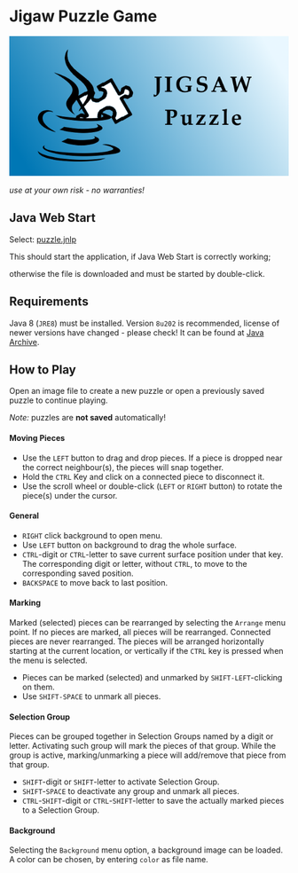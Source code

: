 # Jigaw Puzzle Game

![splash](splash.png)

*use at your own risk - no warranties!*



## Java Web Start

Select:   [puzzle.jnlp](puzzle.jnlp) 

This should start the application, if Java Web Start is correctly working;

otherwise the file is downloaded and must be started by double-click.



## Requirements

Java 8 (`JRE8`) must be installed. Version `8u202` is recommended, license of newer versions have changed - please check! It can be found at [Java Archive](https://www.oracle.com/java/technologies/javase/javase8-archive-downloads.html).



## How to Play

Open an image file to create a new puzzle
or
open a previously saved puzzle to continue playing.

*Note:* puzzles are **not saved** automatically!

#### Moving Pieces

* Use the `LEFT` button to drag and drop pieces. 
  If a piece is dropped near the correct neighbour(s), the pieces will snap together.
* Hold the `CTRL` Key and click on a connected piece to disconnect it.
* Use the scroll wheel or double-click (`LEFT` or `RIGHT` button) to rotate the piece(s) under the cursor.

#### General

* `RIGHT` click background to open menu.
* Use `LEFT` button on background to drag the whole surface.
* `CTRL`-digit or `CTRL`-letter to save current surface position under that key. 
  The corresponding digit or letter, without `CTRL`, to move to the corresponding saved position.
* `BACKSPACE` to move back to last position.

#### Marking

Marked (selected) pieces can be rearranged by selecting the `Arrange` menu point. If no pieces are marked, all pieces will be rearranged. Connected pieces are never rearranged. The pieces will be arranged horizontally starting at the current location, or vertically if the `CTRL` key is pressed when the menu is selected.

* Pieces can be marked (selected) and unmarked by `SHIFT-LEFT`-clicking on them.
* Use `SHIFT-SPACE` to unmark all pieces.

#### Selection Group

Pieces can be grouped together in Selection Groups named by a digit or letter. Activating such group will mark the pieces of that group. While the group is active, marking/unmarking a piece will add/remove that piece from that group.

- `SHIFT`-digit or `SHIFT`-letter to activate Selection Group.
- `SHIFT`-`SPACE` to deactivate any group and unmark all pieces.
- `CTRL`-`SHIFT`-digit or `CTRL`-`SHIFT`-letter to save the actually marked pieces to a Selection Group.

#### Background

Selecting the `Background` menu option, a background image can be loaded. A color can be chosen, by entering `color` as file name.